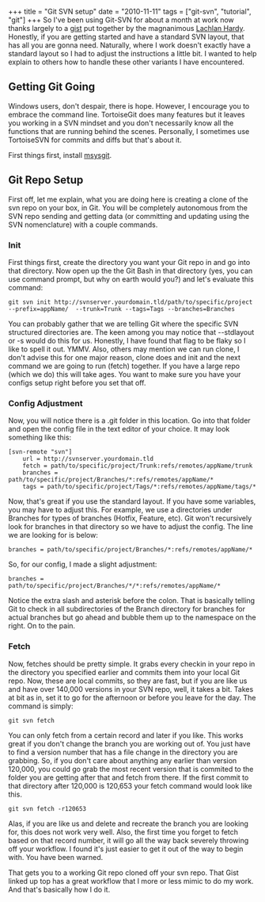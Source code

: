 +++
title = "Git SVN setup"
date = "2010-11-11"
tags = ["git-svn", "tutorial", "git"]
+++
So I've been using Git-SVN for about a month at work now thanks largely to a [gist](https://gist.github.com/594472) put together by the magnanimous [Lachlan Hardy](http://lachstock.com.au/). Honestly, if you are getting started and have a standard SVN layout, that has all you are gonna need. Naturally, where I work doesn't exactly have a standard layout so I had to adjust the instructions a little bit. I wanted to help explain to others how to handle these other variants I have encountered.

## Getting Git Going

Windows users, don't despair, there is hope. However, I encourage you to embrace the command line. TortoiseGit does many features but it leaves you working in a SVN mindset and you don't necessarily know all the functions that are running behind the scenes. Personally, I sometimes use TortoiseSVN for commits and diffs but that's about it.

First things first, install [msysgit](http://code.google.com/p/msysgit/).

## Git Repo Setup

First off, let me explain, what you are doing here is creating a clone of the svn repo on your box, in Git. You will be completely autonomous from the SVN repo sending and getting data (or committing and updating using the SVN nomenclature) with a couple commands.

### Init

First things first, create the directory you want your Git repo in and go into that directory. Now open up the the Git Bash in that directory (yes, you can use command prompt, but why on earth would you?) and let's evaluate this command:


	git svn init http://svnserver.yourdomain.tld/path/to/specific/project --prefix=appName/  --trunk=Trunk --tags=Tags --branches=Branches

You can probably gather that we are telling Git where the specific SVN structured directories are. The keen among you may notice that --stdlayout or -s would do this for us. Honestly, I have found that flag to be flaky so I like to spell it out. YMMV. Also, others may mention we can run clone, I don't advise this for one major reason, clone does and init and the next command we are going to run (fetch) together. If you have a large repo (which we do) this will take ages. You want to make sure you have your configs setup right before you set that off.

### Config Adjustment

Now, you will notice there is a .git folder in this location. Go into that folder and open the config file in the text editor of your choice. It may look something like this:


	[svn-remote "svn"]
		url = http://svnserver.yourdomain.tld
		fetch = path/to/specific/project/Trunk:refs/remotes/appName/trunk
		branches = path/to/specific/project/Branches/*:refs/remotes/appName/*
		tags = path/to/specific/project/Tags/*:refs/remotes/appName/tags/*

Now, that's great if you use the standard layout. If you have some variables, you may have to adjust this. For example, we use a directories under Branches for types of branches (Hotfix, Feature, etc). Git won't recursively look for branches in that directory so we have to adjust the config. The line we are looking for is below:


	branches = path/to/specific/project/Branches/*:refs/remotes/appName/*

So, for our config, I made a slight adjustment:

	branches = path/to/specific/project/Branches/*/*:refs/remotes/appName/*

Notice the extra slash and asterisk before the colon. That is basically telling Git to check in all subdirectories of the Branch directory for branches for actual branches but go ahead and bubble them up to the namespace on the right. On to the pain.

### Fetch

Now, fetches should be pretty simple. It grabs every checkin in your repo in the directory you specified earlier and commits them into your local Git repo. Now, these are local commits, so they are fast, but if you are like us and have over 140,000 versions in your SVN repo, well, it takes a bit. Takes at bit as in, set it to go for the afternoon or before you leave for the day. The command is simply:

	git svn fetch

You can only fetch from a certain record and later if you like. This works great if you don't change the branch you are working out of. You just have to find a version number that has a file change in the directory you are grabbing. So, if you don't care about anything any earlier than version 120,000, you could go grab the most recent version that is commited to the folder you are getting after that and fetch from there. If the first commit to that directory after 120,000 is 120,653 your fetch command would look like this.

	git svn fetch -r120653

Alas, if you are like us and delete and recreate the branch you are looking for, this does not work very well. Also, the first time you forget to fetch based on that record number, it will go all the way back severely throwing off your workflow. I found it's just easier to get it out of the way to begin with. You have been warned.

That gets you to a working Git repo cloned off your svn repo. That Gist linked up top has a great workflow that I more or less mimic to do my work. And that's basically how I do it.

